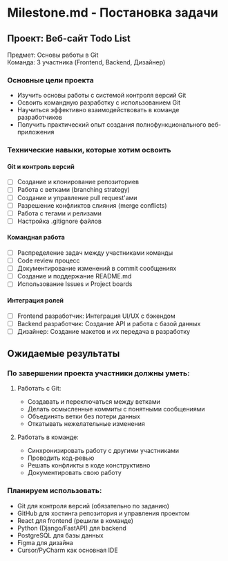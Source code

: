 # Milestone.md - Постановка задачи

## Проект: Веб-сайт Todo List

Предмет: Основы работы в Git  
Команда: 3 участника (Frontend, Backend, Дизайнер)

### Основные цели проекта

- Изучить основы работы с системой контроля версий Git
- Освоить командную разработку с использованием Git
- Научиться эффективно взаимодействовать в команде разработчиков
- Получить практический опыт создания полнофункционального веб-приложения

### Технические навыки, которые хотим освоить

#### Git и контроль версий

- [ ] Создание и клонирование репозиториев
- [ ] Работа с ветками (branching strategy)
- [ ] Создание и управление pull request'ами
- [ ] Разрешение конфликтов слияния (merge conflicts)
- [ ] Работа с тегами и релизами
- [ ] Настройка .gitignore файлов

#### Командная работа

- [ ] Распределение задач между участниками команды
- [ ] Code review процесс
- [ ] Документирование изменений в commit сообщениях
- [ ] Создание и поддержание README.md
- [ ] Использование Issues и Project boards

#### Интеграция ролей

- [ ] Frontend разработчик: Интеграция UI/UX с бэкендом
- [ ] Backend разработчик: Создание API и работа с базой данных
- [ ] Дизайнер: Создание макетов и их передача в разработку

## Ожидаемые результаты

### По завершении проекта участники должны уметь:

1. Работать с Git:

   - Создавать и переключаться между ветками
   - Делать осмысленные коммиты с понятными сообщениями
   - Объединять ветки без потери данных
   - Откатывать нежелательные изменения

2. Работать в команде:

   - Синхронизировать работу с другими участниками
   - Проводить код-ревью
   - Решать конфликты в коде конструктивно
   - Документировать свою работу

### Планируем использовать:

- Git для контроля версий (обязательно по заданию)
- GitHub для хостинга репозитория и управления проектом
- React для frontend (решили в команде)
- Python (Django/FastAPI) для backend
- PostgreSQL для базы данных
- Figma для дизайна
- Cursor/PyCharm как основная IDE